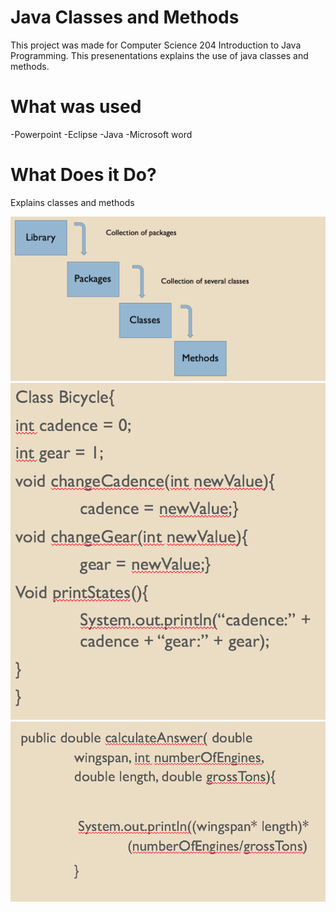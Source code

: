 # Java Classes and Methods
This project was made for Computer Science 204 Introduction to Java Programming. This presenentations explains the use of java classes and methods.

# What was used

-Powerpoint 
-Eclipse
-Java
-Microsoft word

# What Does it Do?
Explains classes and methods  

![alt tag](https://github.com/TolentinoDev/java_classes_and_methods/blob/master/flow.png)
![alt tag](https://github.com/TolentinoDev/java_classes_and_methods/blob/master/class.png)
![alt tag](https://github.com/TolentinoDev/java_classes_and_methods/blob/master/method.png)

